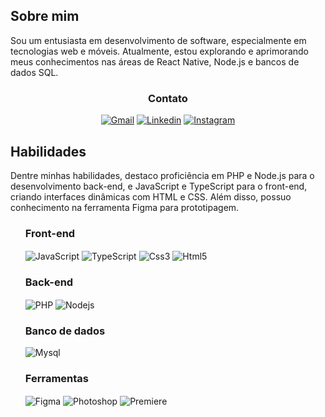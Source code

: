 <!--
**lucasliberal/lucasliberal** is a ✨ _special_ ✨ repository because its `README.md` (this file) appears on your GitHub profile.

Here are some ideas to get you started:

- 🔭 I’m currently working on ...
- 🌱 I’m currently learning ...
- 👯 I’m looking to collaborate on ...
- 🤔 I’m looking for help with ...
- 💬 Ask me about ...
- 📫 How to reach me: ...
- 😄 Pronouns: ...
- ⚡ Fun fact: ...
-->
<div>
    <h2>Sobre mim</h2>
    <p>Sou um entusiasta em desenvolvimento de software, especialmente em tecnologias web e móveis. Atualmente, estou explorando e aprimorando meus conhecimentos nas áreas de React Native, Node.js e bancos de dados SQL.</p> 
    <div align="center">
        <div>
            <h3>Contato</h3>
            <a href="mailto:lucas.mouraliberal@hotmail.com" target="_blank"><img alt="Gmail" src="https://img.shields.io/badge/Gmail-D14836?style=for-the-badge&logo=gmail&logoColor=white"/></a>
            <a href="https://www.linkedin.com/in/lucas-moura-liberal-b943a222b/" target="_blank"><img alt="Linkedin" src="https://img.shields.io/badge/LinkedIn-0077B5?style=for-the-badge&logo=linkedin&logoColor=white"/></a>
            <a href="https://instagram.com/lucasliberal_" target="_blank"><img alt="Instagram" src="https://img.shields.io/badge/Instagram-E4405F?style=for-the-badge&logo=instagram&logoColor=white"/></a>
            </div>
    </div>
</div>
<div>
    <h2>Habilidades</h2>
    <p>Dentre minhas habilidades, destaco proficiência em PHP e Node.js para o desenvolvimento back-end, e JavaScript e TypeScript para o front-end, criando interfaces dinâmicas com HTML e CSS. Além disso, possuo conhecimento na ferramenta Figma para prototipagem.</p>
    <div align="left">
        <ul type="none">
            <li>
                <h3>Front-end</h3>
                <img align="center" alt="JavaScript" src="https://img.shields.io/badge/JavaScript-F7DF1E?style=flat&logo=javascript&logoColor=black"/>
                <img align="center" alt="TypeScript" src="https://img.shields.io/badge/TypeScript-007ACC?style=flat&logo=typescript&logoColor=black"/>
                <img align="center" alt="Css3" src="https://img.shields.io/badge/CSS-1572B6?style=flat&logo=css3&logoColor=black">
                <img align="center" alt="Html5" src="https://img.shields.io/badge/HTML-E34F26?style=flat&logo=html5&logoColor=black"/>
            </li> 
            <li>
                <h3>Back-end</h3>
                <img align="center" alt="PHP" src="https://img.shields.io/badge/PHP-6367A0?style=flat&logo=php&logoColor=black">
                <img align="center" alt="Nodejs" src="https://img.shields.io/badge/Node%20js-339933?style=flat&logo=nodedotjs&logoColor=black">
            </li> 
            <li>
                <h3>Banco de dados</h3>
                <img align="center" alt="Mysql" src="https://img.shields.io/badge/MySql-005C84?style=flat&logo=mysql&logoColor=black"/>
            </li>
            <li>
                <h3>Ferramentas</h3>
                 <img align="center" alt="Figma" src="https://img.shields.io/badge/Figma-F24E1E?style=flat&logo=figma&logoColor=black"/>
                <img align="center" alt="Photoshop" src="https://img.shields.io/badge/Photoshop-31A8FF?style=flat&logo=Adobe%20Photoshop&logoColor=black"/>
                <img align="center" alt="Premiere" src="https://img.shields.io/badge/Premiere%20Pro-6F54CF?style=flat&logo=Adobe%20Premiere%20Pro&logoColor=black"/>
            </li>
        </ul>
    </div>
</div>

<!-- [Lucas' GitHub stats](https://github-readme-stats.vercel.app/api?username=lucasliberal&show_icons=true&theme=radical&hide_title=true) -->
<!-- [![Top Langs](https://github-readme-stats.vercel.app/api/top-langs/?username=lucasliberal&layout=donut)](https://github.com/anuraghazra/github-readme-stats) -->
    
